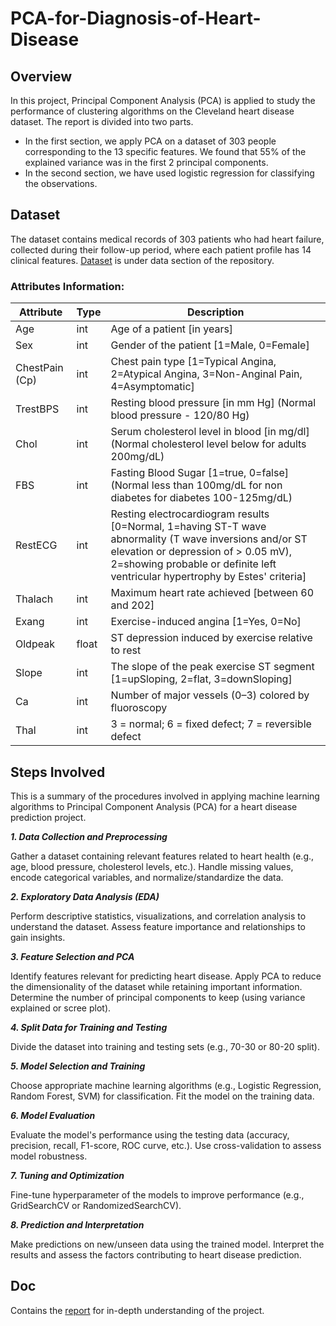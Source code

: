 # PCA-for-Diagnosis-of-Heart-Disease

## Overview

In this project, Principal Component Analysis (PCA) is applied to study the performance of clustering algorithms on the Cleveland heart disease dataset. The report is divided into two parts.
- In the first section, we apply PCA on a dataset of 303 people corresponding to the 13 specific features. We found that 55% of the explained variance was in the first 2 principal components.
- In the second section, we have used logistic regression for classifying the observations.

## Dataset
The dataset contains medical records of 303 patients who had heart failure, collected during their follow-up period, where each patient profile has 14 clinical features. [Dataset](./data/Cleveland_data.csv) is under data section of the repository.

### Attributes Information:
|   Attribute    |  Type  |	       Description        |
| -------------- | ------ | ------------------------- |
| Age	         |   int  | Age of a patient [in years]
| Sex	         |   int  | Gender of the patient [1=Male, 0=Female]
| ChestPain (Cp) |   int  | Chest pain type [1=Typical Angina, 2=Atypical Angina, 3=Non-Anginal Pain, 4=Asymptomatic]
| TrestBPS	     |   int  | Resting blood pressure [in mm Hg] (Normal blood pressure - 120/80 Hg)
| Chol      	 |   int  | Serum cholesterol level in blood [in mg/dl] (Normal cholesterol level below for adults 200mg/dL)
| FBS   	     |   int  | Fasting Blood Sugar [1=true, 0=false] (Normal less than 100mg/dL for non diabetes for diabetes 100-125mg/dL)
| RestECG	     |   int  | Resting electrocardiogram results [0=Normal, 1=having ST-T wave abnormality (T wave inversions and/or ST elevation or depression of > 0.05 mV), 2=showing probable or definite left ventricular hypertrophy by Estes' criteria]
| Thalach	     |   int  | Maximum heart rate achieved [between 60 and 202]
| Exang          |   int  | Exercise-induced angina [1=Yes, 0=No]
| Oldpeak	     |  float | ST depression induced by exercise relative to rest
| Slope	         |   int  | The slope of the peak exercise ST segment [1=upSloping, 2=flat, 3=downSloping]
| Ca        	 |   int  | Number of major vessels (0–3) colored by fluoroscopy
| Thal           |   int  | 3 = normal; 6 = fixed defect; 7 = reversible defect

## Steps Involved
This is a summary of the procedures involved in applying machine learning algorithms to Principal Component Analysis (PCA) for a heart disease prediction project.

***1. Data Collection and Preprocessing***

Gather a dataset containing relevant features related to heart health (e.g., age, blood pressure, cholesterol levels, etc.). Handle missing values, encode categorical variables, and normalize/standardize the data.

***2. Exploratory Data Analysis (EDA)***

Perform descriptive statistics, visualizations, and correlation analysis to understand the dataset. Assess feature importance and relationships to gain insights.

***3. Feature Selection and PCA***

Identify features relevant for predicting heart disease. Apply PCA to reduce the dimensionality of the dataset while retaining important information. Determine the number of principal components to keep (using variance explained or scree plot).

***4. Split Data for Training and Testing***

Divide the dataset into training and testing sets (e.g., 70-30 or 80-20 split).

***5. Model Selection and Training***

Choose appropriate machine learning algorithms (e.g., Logistic Regression, Random Forest, SVM) for classification. Fit the model on the training data.

***6. Model Evaluation***

Evaluate the model's performance using the testing data (accuracy, precision, recall, F1-score, ROC curve, etc.). Use cross-validation to assess model robustness.

***7. Tuning and Optimization***

Fine-tune hyperparameter of the models to improve performance (e.g., GridSearchCV or RandomizedSearchCV).

***8. Prediction and Interpretation***

Make predictions on new/unseen data using the trained model. Interpret the results and assess the factors contributing to heart disease prediction.

## Doc
Contains the [report](./doc/project_report.pdf) for in-depth understanding of the project.
